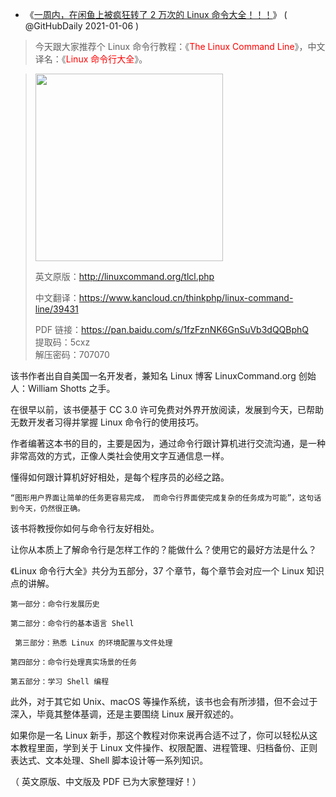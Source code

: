- 《<a href="https://mp.weixin.qq.com/s/oLoX3ld0FIg1Zu-h-mFxJg" title="一周内，在闲鱼上被疯狂转了 2 万次的 Linux 命令大全！！！">一周内，在闲鱼上被疯狂转了 2 万次的 Linux 命令大全！！！</a>》
( @GitHubDaily  2021-01-06 )


> 今天跟大家推荐个 Linux 命令行教程：《<font color="red">The Linux Command Line</font>》，中文译名：《<font color="red">Linux 命令行大全</font>》。

<blockquote>
  
  <a href="
https://share.choong.net/eBooks/%E3%80%8ALinux%20%E5%91%BD%E4%BB%A4%E8%A1%8C%E5%A4%A7%E5%85%A8%E3%80%8B%E7%94%B5%E5%AD%90%E4%B9%A6/%E4%B8%AD%E6%96%87%E7%89%88.pdf" title=" Linux 命令行教程：《The Linux Command Line》，中文译名：《Linux 命令行大全》|在线阅读">
  <img src="https://mmbiz.qpic.cn/mmbiz_jpg/uDRkMWLia28gWesZEgtWQgs7ibSoBlEtepQ0mBFRn9kMMpUKc6g7mcEw47suSOOTPCz44HYOsRcJ1QKORJVnDIuQ/640?wx_fmt=jpeg&tp=webp&wxfrom=5&wx_lazy=1&wx_co=1" height="300" width="300" /></a>
  
英文原版：http://linuxcommand.org/tlcl.php <br>

中文翻译：https://www.kancloud.cn/thinkphp/linux-command-line/39431<br>

PDF 链接：https://pan.baidu.com/s/1fzFznNK6GnSuVb3dQQBphQ  <br>
提取码：5cxz<br>
解压密码：707070<br>
</blockquote>

该书作者出自自美国一名开发者，兼知名 Linux 博客 LinuxCommand.org 创始人：William Shotts 之手。

在很早以前，该书便基于 CC 3.0 许可免费对外界开放阅读，发展到今天，已帮助无数开发者习得并掌握 Linux 命令行的使用技巧。

作者编著这本书的目的，主要是因为，通过命令行跟计算机进行交流沟通，是一种非常高效的方式，正像人类社会使用文字互通信息一样。

懂得如何跟计算机好好相处，是每个程序员的必经之路。

    “图形用户界面让简单的任务更容易完成， 而命令行界面使完成复杂的任务成为可能”，这句话到今天，仍然很正确。

该书将教授你如何与命令行友好相处。

让你从本质上了解命令行是怎样工作的？能做什么？使用它的最好方法是什么？

《Linux 命令行大全》共分为五部分，37 个章节，每个章节会对应一个 Linux 知识点的讲解。

    第一部分：命令行发展历史

    第二部分：命令行的基本语言 Shell

     第三部分：熟悉 Linux 的环境配置与文件处理

    第四部分：命令行处理真实场景的任务

    第五部分：学习 Shell 编程

此外，对于其它如 Unix、macOS 等操作系统，该书也会有所涉猎，但不会过于深入，毕竟其整体基调，还是主要围绕 Linux 展开叙述的。

如果你是一名 Linux 新手，那这个教程对你来说再合适不过了，你可以轻松从这本教程里面，学到关于 Linux 文件操作、权限配置、进程管理、归档备份、正则表达式、文本处理、Shell 脚本设计等一系列知识。

（ 英文原版、中文版及 PDF 已为大家整理好！）
